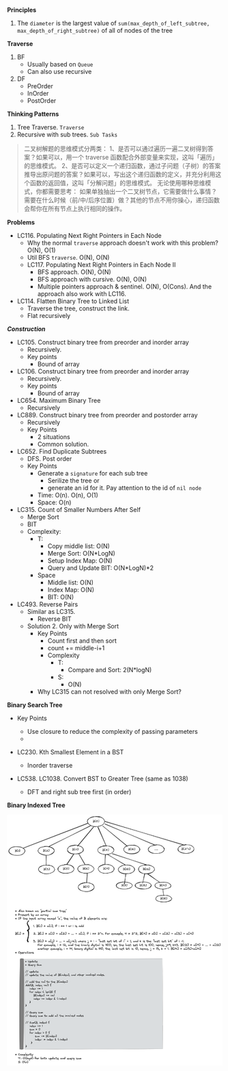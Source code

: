 
**Principles**

1. The `diameter` is the largest value of `sum(max_depth_of_left_subtree, max_depth_of_right_subtree)` of all of nodes of the tree

**Traverse**
1. BF
    * Usually based on `Queue`
    * Can also use recursive
2. DF
    * PreOrder
    * InOrder
    * PostOrder


**Thinking Patterns**
1. Tree Traverse. `Traverse` 
2. Recursive with sub trees. `Sub Tasks`

> 二叉树解题的思维模式分两类：
1、是否可以通过遍历一遍二叉树得到答案？如果可以，用一个 traverse 函数配合外部变量来实现，这叫「遍历」的思维模式。
2、是否可以定义一个递归函数，通过子问题（子树）的答案推导出原问题的答案？如果可以，写出这个递归函数的定义，并充分利用这个函数的返回值，这叫「分解问题」的思维模式。
无论使用哪种思维模式，你都需要思考：
如果单独抽出一个二叉树节点，它需要做什么事情？需要在什么时候（前/中/后序位置）做？其他的节点不用你操心，递归函数会帮你在所有节点上执行相同的操作。


**Problems**
* LC116. Populating Next Right Pointers in Each Node
    * Why the normal `traverse` approach doesn't work with this problem? O(N), O(1)
    * Util BFS `traverse`. O(N), O(N)
    * LC117. Populating Next Right Pointers in Each Node II
        * BFS approach. O(N), O(N)
        * BFS approach with cursive. O(N), O(N)
        * Multiple pointers approach & sentinel. O(N), O(Cons). And the approach also work with LC116.
* LC114. Flatten Binary Tree to Linked List
    * Traverse the tree, construct the link.
    * Flat recursively

***Construction***

* LC105. Construct binary tree from preorder and inorder array
    * Recursively.
    * Key points
      * Bound of array
* LC106. Construct binary tree from preorder and inorder array
    * Recursively.
    * Key points
      * Bound of array
* LC654. Maximum Binary Tree
    * Recursively
* LC889. Construct binary tree from preorder and postorder array  
    * Recursively
    * Key Points
        * 2 situations
        * Common solution.
* LC652. Find Duplicate Subtrees
    * DFS. Post order
    * Key Points
        * Generate a `signature` for each sub tree
            * Serilize the tree or
            * generate an id for it. Pay attention to the id of `nil node`
        * Time: O(n). O(n), O(1)
        * Space: O(n)
* LC315. Count of Smaller Numbers After Self
    * Merge Sort
    * BIT
    * Complexity:
      * T:
        * Copy middle list: O(N)
        * Merge Sort: O(N*LogN) 
        * Setup Index Map: O(N)
        * Query and Update BIT: O(N*LogN)*2
      * Space
        * Middle list: O(N)
        * Index Map: O(N)
        * BIT: O(N)
* LC493. Reverse Pairs
    * Similar as LC315.
      * Reverse BIT
    * Solution 2. Only with Merge Sort
      * Key Points
        * Count first and then sort
        * count += middle-i+1
        * Complexity
          * T: 
            * Compare and Sort: 2(N*logN)
          * S:
            * O(N)
      * Why LC315 can not resolved with only Merge Sort?

**Binary Search Tree**

* Key Points
  * Use closure to reduce the complexity of passing parameters
  *
* LC230. Kth Smallest Element in a BST
    * Inorder traverse

* LC538. LC1038. Convert BST to Greater Tree (same as 1038)
    * DFT and right sub tree first (in order)


**Binary Indexed Tree**

![](../images/tree_bit.png?raw=true)
